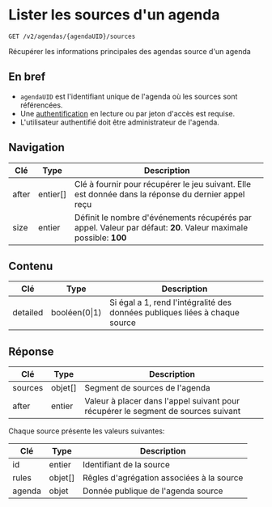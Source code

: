# Lister les sources d'un agenda

```
GET /v2/agendas/{agendaUID}/sources
```

Récupérer les informations principales des agendas source d'un agenda

## En bref[​](#en-bref "Lien direct vers En bref")

* `agendaUID` est l'identifiant unique de l'agenda où les sources sont référencées.
* Une [authentification](/authentification.md) en lecture ou par jeton d'accès est requise.
* L'utilisateur authentifié doit être administrateur de l'agenda.

## Navigation[​](#navigation "Lien direct vers Navigation")

| Clé   | Type      | Description                                                                                                      |
| ----- | --------- | ---------------------------------------------------------------------------------------------------------------- |
| after | entier\[] | Clé à fournir pour récupérer le jeu suivant. Elle est donnée dans la réponse du dernier appel reçu               |
| size  | entier    | Définit le nombre d'événements récupérés par appel. Valeur par défaut: **20**. Valeur maximale possible: **100** |

## Contenu[​](#contenu "Lien direct vers Contenu")

| Clé      | Type          | Description                                                                 |
| -------- | ------------- | --------------------------------------------------------------------------- |
| detailed | booléen(0\|1) | Si égal a 1, rend l'intégralité des données publiques liées à chaque source |

## Réponse[​](#réponse "Lien direct vers Réponse")

| Clé     | Type     | Description                                                                       |
| ------- | -------- | --------------------------------------------------------------------------------- |
| sources | objet\[] | Segment de sources de l'agenda                                                    |
| after   | entier   | Valeur à placer dans l'appel suivant pour récupérer le segment de sources suivant |

Chaque source présente les valeurs suivantes:

| Clé    | Type     | Description                               |
| ------ | -------- | ----------------------------------------- |
| id     | entier   | Identifiant de la source                  |
| rules  | objet\[] | Rêgles d'agrégation associées à la source |
| agenda | objet    | Donnée publique de l'agenda source        |
